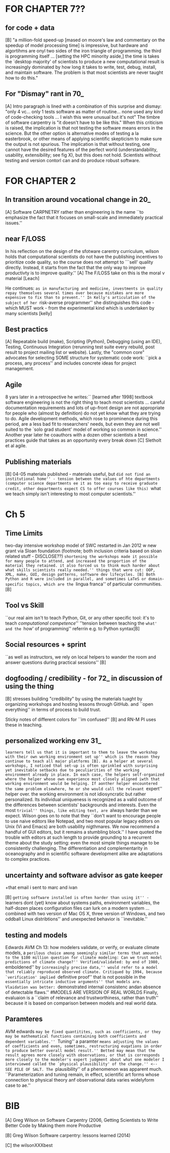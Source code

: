 # FOR CHAPTER 7??

## for code + data

[B] "a million-fold speed-up [mased on moore's law and commentary on the speedup of model processing time] is impressive, but hardware and algortihms are onyl two sides of the iron triangle of programming. the third is programming itself ... [setting the HPC minority aside,] the time is takes the `desktop majority' of scientists to produce a new computational result is increasingly dominated by how long it takes to write, test, debug, install, and maintain software. The problem is that most scientists are never taught how to do this."

## For "Dismay" rant in 70_

[A] Intro paragraph is lined with a combination of this surprise and dismay: "only 4 vc... only 1 tests software as matter of routine... none used any kind of code-checking tools ... I wish this were unusual but it's not" The timbre of software carpentry is "it doesn't have to be like this." When this criticism is raised, the implication is that not testing the software means errors in the science. But the other option is alternative modes of testing a la easterbrook, or other means of applying scientific skepticism to make sure the output is not spurious. The implication is that without testing, one cannot have the desired features of the perfect world (understandability, usability, extensibility; see fig X), but this does not hold. Scientists without testing and version contorl can and do produce robust software.

# FOR CHAPTER 2

## In transition around vocational change in 20_

[A] Software CARPNETRY rather than engineering is the name ``to emphasize the fact that it focuses on small-scale and immediately practical issues.'' 


## near F/LOSS

In his reflection on the design of the sfotware carentry curriculum, wilson holds that computational scientists do not have the publishing incentives to prioritize code quality, so the course does not attempt to ```sell' quality directly. Instead, it starts from the fact that the only way to improve productivty is to improve quality.'' [A] The F/LOSS take on this is the moral v material [Leach]

He continues: ``as in manufacturing and medicine, investments in quality repay themselves several times over because mistakes are more expensive to fix than to prevent.'' In Kelly's articulation of the subject of her ``risk-averse programmer'' she distinguishes this code - which MUST work - from the experimental kind which is undertaken by many scientists [kelly]

## Best practics

[A] Repeatable build (make), Scripting (Python), Debugging (using an IDE), Testing, Continuous Integration (rerunning test suite every rebuild, post result to project mailing list or website). Lastly, the "common core" advocates for selecting SOME structure for systematic code work: ``pick a process, any process'' and includes concrete ideas for project management.

## Agile

8 yars later in a retrospective he writes:`` [learned after 1998] textbook software engineering is not the right thing to teach most scientists ... careful documentation requirements and lots of up-front design are not appropriate for people who (almost by definition) do not yet know what they are trying to do. Agile development methods, which rose to prominence during this period, are a less bad fit to researchers' needs, but even they are not well suited to the `solo grad student' model of working so common in science.'' 
Another year later he coauthors with a dozen other scientists a best practices guide that takes as an opportunity every break down [C]
Sletholt et al agile.

## Publishing materials

[B] 04-05 materials published - materials useful, but ``did not find an institutional home'' - tension between the values of hte departments (computer science departments ee it as too easy to receive graduate credit, other departments expect CS to offer courses like this)
``what we teach simply isn't interesting to most computer scientists.''

# Ch 5

## Time Limits

two-day intensive workshop model of SWC restarted in Jan 2012 w new grant via Sloan foundation (footnote; both inclusion criteria based on sloan related stuff - DISCLOSE??) ``shortening the workshops made it possible for many people to attend, and increased the proportion of the material they retained. it also forced us to think much harder about what skills scientists really needed.'' things that were cut: OOP, XML, make, GUI, design patterns, software dev lifecycles. [B] Both Python and R were included in parallel, and sometimes LaTeS or domain-specific topics, which are the ``lingua franca'' of particular communities. [B]

## Tool vs Skill

``our real aim isn't to teach Python, Git, or any other specific tool: it's to teach _computational competence_'' ''tension between teaching the `what' and the `how' of programming'' referrin e.g. to Python syntax[B]

## Social resources + sprint

``as well as instructors, we rely on local helpers to wander the room and answer questions during practical sessions'' [B]

## dogfooding / credibility - for 72_ in discussion of using the thing

[B] stresses building "credibility" by using the materials tuaght by organizing workshops and hosting lessons through GitHub. and ``open everything'' in terms of process to build trust.

Sticky notes of different colors for ``im confused'' [B] and RN-M PI uses these in teaching.

## personalized working env 31_

``learners tell us that it is important to them to leave the workshop with their own working environment set up'' which is the reason they continue to teach all major platforms [B]. As a helper at several workshops, I noticed that set-up is often sprinkled with surprising yet inevitable setbacks due to peculiarities of the working environment already in place. In each case, the helpers self-organized where the helper whose own experience most closely aligned iwth that working environment would be helping. If aonther helper encountered the same problem elsewhere, he or she would call the relevant ``expert'' helper over. the working environment is not idiosyncratic but rather personalized. Its individual uniqueness is recognized as a valid outcome of the differences between scientists' backgrounds and interests. Even the most ``trivial'' things, like editing text, are ``always harder than we expect. Wilson goes on to note that they ``don't want to encourage people to use naive editors like Notepad, and two most popular legacy editors on Unix (Vi and Emacs) are both usability nigthmares. We now recommend a handful of GUI editors, but it remains a stumbling block.'' I have quoted the trouble with editors at such length to provide grounding to a recurrent theme about the study setting: even the most simple things manage to be consistently challenging. The differentiation and complementarity in oceanography and in scientific software development alike are adaptations to complex practices.

## uncertainty and software advisor as gate keeper

+that email i sent to marc and ivan

[B] ``getting software installed is often harder than using it'' - ``learners dont (yet) know about systems paths, environment variables, the half-dozen places configuration files can lurk on a modern system ... combined with two version of Mac OS X, three version of Windows, and two oddball Linux distribtions'' and unexpected behavior is ``inevitable.'' 

## testing and models

Edwards AVM Ch 13: how modelers validate, or verify, or evaluate climate models, a ``perilous choice among seemingly similar terms that amounts to the $100 million question for climate modeling: Can we trust model predictions of climate change?'' Verified/validated: by end of 1980, ``emboldened'' by ``icnreasingly precise data,'' would refer to a model that reliably reproduced observed climate. Critiqued by 1994, because `verification' implied ``definitive proof'' that is not possible in the ``essentially intricate inductive arguments'' that models are. Vlaidation was better: ``demonstrated internal consistenc andan absence of detectable flaws.'' #MODELS ARE VERSION OF REAL WORLDS
Finally, evaluaion is a ``claim of relevance and trustworthiness, rather than truth'' because it is based on comparison between models and real world data.

## Paramteres

AVM edwards ``may be fixed quantitites, such as coefficients, or they may be mathematical functions containing both coefficients and dependent variables.'' ``Tuning'' a paramter ``means adjusting the values of coefficients and even, sometimes, restructuring euqations in order to produce better overall model result.'' Betted may mean that the result agrees more closely with observations, or that is corresponds more closely to the modeler's expert judgment about what one modeler I interviewed called the `physical plausibility' of the change.'' <-- SEE PILE OF SALT. The ``plausibility'' of a phenomenon was apparent much.
``Parameterization and tuning remain, in effect, scientific art forms whose connection to physical theory anf observational data varies widelyform case to ae.''

# BIB

[A] Greg Wilson on Software Carpentry (2006, Getting Scientists to Write Better Code by Making them more Productive

[B] Greg Wilson Software carpentry: lessons learned (2014)

[C] the wilsonXXXbest